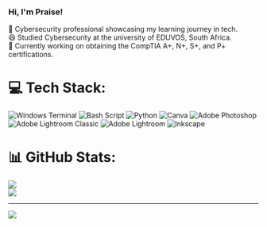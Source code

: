 ### Hi, I'm Praise!

🌱 Cybersecurity professional showcasing my learning journey in tech.<br/>
😄 Studied Cybersecurity at the university of EDUVOS, South Africa.<br/>
🔭 Currently working on obtaining the CompTIA A+, N+, S+, and P+ certifications.<br/>



# 💻 Tech Stack:
![Windows Terminal](https://img.shields.io/badge/Windows%20Terminal-%234D4D4D.svg?style=for-the-badge&logo=windows-terminal&logoColor=white) ![Bash Script](https://img.shields.io/badge/bash_script-%23121011.svg?style=for-the-badge&logo=gnu-bash&logoColor=white) ![Python](https://img.shields.io/badge/python-3670A0?style=for-the-badge&logo=python&logoColor=ffdd54) ![Canva](https://img.shields.io/badge/Canva-%2300C4CC.svg?style=for-the-badge&logo=Canva&logoColor=white) ![Adobe Photoshop](https://img.shields.io/badge/adobe%20photoshop-%2331A8FF.svg?style=for-the-badge&logo=adobe%20photoshop&logoColor=white) ![Adobe Lightroom Classic](https://img.shields.io/badge/Adobe%20Lightroom%20Classic-31A8FF.svg?style=for-the-badge&logo=Adobe%20Lightroom%20Classic&logoColor=white) ![Adobe Lightroom](https://img.shields.io/badge/Adobe%20Lightroom-31A8FF.svg?style=for-the-badge&logo=Adobe%20Lightroom&logoColor=white) ![Inkscape](https://img.shields.io/badge/Inkscape-e0e0e0?style=for-the-badge&logo=inkscape&logoColor=080A13)


# 📊 GitHub Stats:
![](https://github-readme-stats.vercel.app/api?username=KingKai025&theme=dark&hide_border=false&include_all_commits=false&count_private=false)<br/>
![](https://github-readme-streak-stats.herokuapp.com/?user=KingKai025&theme=dark&hide_border=false)<br/>

---
[![](https://visitcount.itsvg.in/api?id=KingKai025&icon=0&color=0)](https://visitcount.itsvg.in)

<!-- Proudly created with GPRM ( https://gprm.itsvg.in ) -->

<!--
**KingKai025/KingKai025** is a ✨ _special_ ✨ repository because its `README.md` (this file) appears on your GitHub profile.

Here are some ideas to get you started:

- 🔭 I’m currently working on ...
- 🌱 I’m currently learning ...
- 👯 I’m looking to collaborate on ...
- 🤔 I’m looking for help with ...
- 💬 Ask me about ...
- 📫 How to reach me: ...
- 😄 Pronouns: ...
- ⚡ Fun fact: ...
-->
